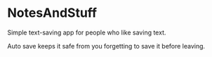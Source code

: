 # NotesAndStuff
Simple text-saving app for people who like saving text.

Auto save keeps it safe from you forgetting to save it before leaving.
